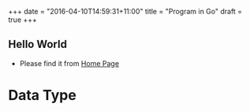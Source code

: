 +++
date = "2016-04-10T14:59:31+11:00"
title = "Program in Go"
draft = true
+++

## Hello World
* Please find it from [Home Page](/#Go)

# Data Type 



# 